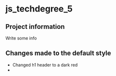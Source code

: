 # js_techdegree_5

## Project information
Write some info


## Changes made to the default style
- Changed h1 header to a dark red
- 